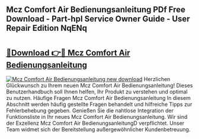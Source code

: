 ## Mcz Comfort Air Bedienungsanleitung PDf Free Download - Part-hpI Service Owner Guide - User Repair Edition NqENq

# <h2><a href="http://df5uj1i.blite.top/?on=Mcz+Comfort+Air+Bedienungsanleitung">🔗Download 👉🔴 Mcz Comfort Air Bedienungsanleitung</a></h2>

[![Mcz Comfort Air Bedienungsanleitung new download](https://i.imgur.com/lujVjoI.png)](http://df5uj1i.blite.top/?on=Mcz+Comfort+Air+Bedienungsanleitung)
Herzlichen Glückwunsch zu Ihrem neuen Mcz Comfort Air Bedienungsanleitung! Dieses Benutzerhandbuch soll Ihnen helfen, Ihr Produkt zu verstehen und optimal zu nutzen. Häufige Fragen Mcz Comfort Air Bedienungsanleitung In diesem Abschnitt werden häufig gestellte Fragen behandelt und hilfreiche Tipps zur Fehlerbehebung gegeben. Genießen Sie die nahtlose Integration der Funktionsliste in Ihr neues Mcz Comfort Air Bedienungsanleitung. Wir sind der Exzellenz Mcz Comfort Air BedienungsanleitungD verpflichtet. Unser Team widmet sich der Bereitstellung außergewöhnlicher Kundenbetreuung.
